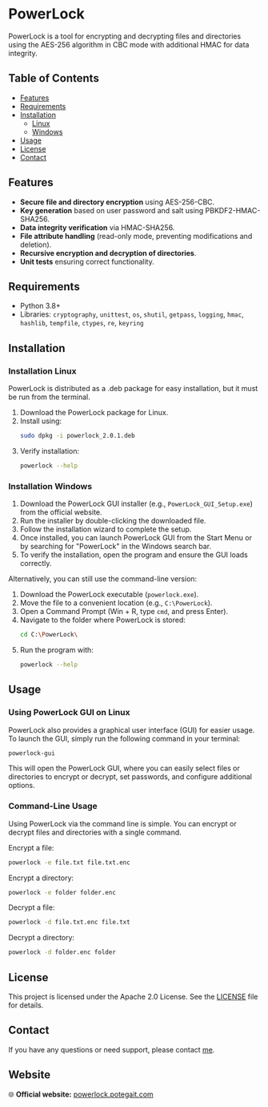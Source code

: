 # PowerLock

PowerLock is a tool for encrypting and decrypting files and directories using the AES-256 algorithm in CBC mode with additional HMAC for data integrity.

## Table of Contents
- [Features](#features)
- [Requirements](#requirements)
- [Installation](#installation)
  - [Linux](#installation-linux)
  - [Windows](#installation-windows)
- [Usage](#usage)
- [License](#license)
- [Contact](#contact)

## Features
- **Secure file and directory encryption** using AES-256-CBC.
- **Key generation** based on user password and salt using PBKDF2-HMAC-SHA256.
- **Data integrity verification** via HMAC-SHA256.
- **File attribute handling** (read-only mode, preventing modifications and deletion).
- **Recursive encryption and decryption of directories**.
- **Unit tests** ensuring correct functionality.

## Requirements
- Python 3.8+
- Libraries: `cryptography`, `unittest`, `os`, `shutil`, `getpass`, `logging`, `hmac`, `hashlib`, `tempfile`, `ctypes`, `re`, `keyring`

## Installation

### Installation Linux
PowerLock is distributed as a .deb package for easy installation, but it must be run from the terminal.

1. Download the PowerLock package for Linux. 
2. Install using:
   ```sh
   sudo dpkg -i powerlock_2.0.1.deb
   ```
3. Verify installation:
   ```sh
   powerlock --help
   ```

### Installation Windows
1. Download the PowerLock GUI installer (e.g., `PowerLock_GUI_Setup.exe`) from the official website.
2. Run the installer by double-clicking the downloaded file.
3. Follow the installation wizard to complete the setup.
4. Once installed, you can launch PowerLock GUI from the Start Menu or by searching for "PowerLock" in the Windows search bar.
5. To verify the installation, open the program and ensure the GUI loads correctly.

Alternatively, you can still use the command-line version:
1. Download the PowerLock executable (`powerlock.exe`).
2. Move the file to a convenient location (e.g., `C:\PowerLock`).
3. Open a Command Prompt (Win + R, type `cmd`, and press Enter).
4. Navigate to the folder where PowerLock is stored:
   ```sh
   cd C:\PowerLock\
   ```
5. Run the program with:
   ```sh
   powerlock --help
   ```

## Usage

### Using PowerLock GUI on Linux
PowerLock also provides a graphical user interface (GUI) for easier usage. To launch the GUI, simply run the following command in your terminal:

   ```sh
   powerlock-gui
   ```

This will open the PowerLock GUI, where you can easily select files or directories to encrypt or decrypt, set passwords, and configure additional options.

### Command-Line Usage
Using PowerLock via the command line is simple. You can encrypt or decrypt files and directories with a single command.

Encrypt a file:
   ```sh
   powerlock -e file.txt file.txt.enc
   ```
Encrypt a directory:
   ```sh
   powerlock -e folder folder.enc
   ```
Decrypt a file:
   ```sh
   powerlock -d file.txt.enc file.txt
   ```
Decrypt a directory:
   ```sh
   powerlock -d folder.enc folder
   ```

## License
This project is licensed under the Apache 2.0 License. See the [LICENSE](LICENSE) file for details.

## Contact
If you have any questions or need support, please contact [me](mailto:potegagreg@gmail.com).

## Website
🌐 **Official website:** [powerlock.potegait.com](https://powerlock.potegait.com)

